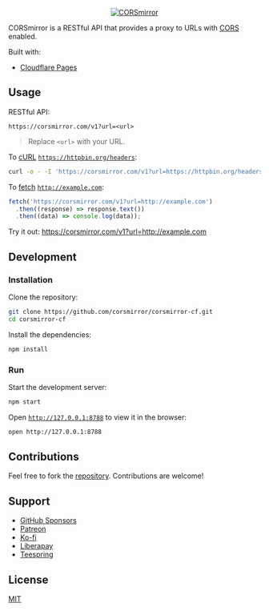 <p align="center">
  <a href="https://corsmirror.com/">
    <img src="https://github.com/corsmirror.png?size=300" alt="CORSmirror">
  </a>
</p>

CORSmirror is a RESTful API that provides a proxy to URLs with [CORS](https://developer.mozilla.org/docs/Web/HTTP/CORS) enabled.

Built with:

- [Cloudflare Pages](https://developers.cloudflare.com/pages/)

## Usage

RESTful API:

```
https://corsmirror.com/v1?url=<url>
```

> Replace `<url>` with your URL.

To [cURL](https://curl.se/) [`https://httpbin.org/headers`](https://httpbin.org/headers):

```sh
curl -o - -I 'https://corsmirror.com/v1?url=https://httpbin.org/headers' -H "accept: application/json" -H "Authorization: Bearer"
```

To [fetch](https://developer.mozilla.org/docs/Web/API/Fetch_API/Using_Fetch) [`http://example.com`](http://example.com):

```js
fetch('https://corsmirror.com/v1?url=http://example.com')
  .then((response) => response.text())
  .then((data) => console.log(data));
```

Try it out: https://corsmirror.com/v1?url=http://example.com

## Development

### Installation

Clone the repository:

```sh
git clone https://github.com/corsmirror/corsmirror-cf.git
cd corsmirror-cf
```

Install the dependencies:

```sh
npm install
```

### Run

Start the development server:

```sh
npm start
```

Open [`http://127.0.0.1:8788`](http://127.0.0.1:8788) to view it in the browser:

```sh
open http://127.0.0.1:8788
```

## Contributions

Feel free to fork the [repository](https://github.com/corsmirror/corsmirror-cf/fork). Contributions are welcome!

## Support

- [GitHub Sponsors](https://b.remarkabl.org/github-sponsors)
- [Patreon](https://b.remarkabl.org/patreon)
- [Ko-fi](https://b.remarkabl.org/ko-fi)
- [Liberapay](https://b.remarkabl.org/liberapay)
- [Teespring](https://b.remarkabl.org/teespring)

## License

[MIT](https://github.com/corsmirror/corsmirror-cf/blob/master/LICENSE)
